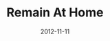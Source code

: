 ---
layout: media
category: media
series: "A Journey Home"
title: "Remain At Home"
date: 2012-11-11
description: "How is God moving you?
Remaining with God looks like living from His approval and continually experiencing His fatherhood."
video: "https://s3.amazonaws.com/crossroadsvideomessages/journeyhome_06.mp4"
video-poster: "https://www.crossroads.net/uploadedfiles/journeyhome_06_still.jpg"
---